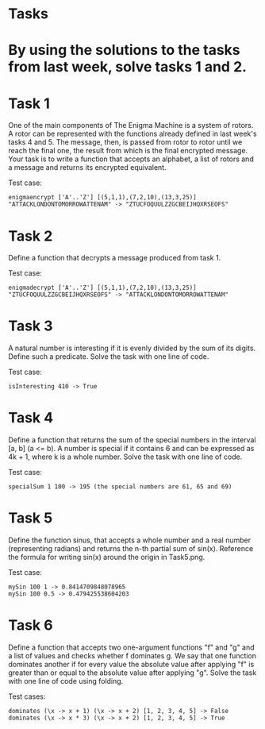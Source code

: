 # Tasks

# By using the solutions to the tasks from last week, solve tasks 1 and 2.

# Task 1
One of the main components of The Enigma Machine is a system of rotors. A rotor can be represented with the functions already defined in last week's tasks 4 and 5. The message, then, is passed from rotor to rotor until we reach the final one, the result from which is the final encrypted message. Your task is to write a function that accepts an alphabet, a list of rotors and a message and returns its encrypted equivalent.

Test case:

    enigmaencrypt ['A'..'Z'] [(5,1,1),(7,2,10),(13,3,25)] "ATTACKLONDONTOMORROWATTENAM" -> "ZTUCFOQUULZZGCBEIJHQXRSEOFS" 

# Task 2
Define a function that decrypts a message produced from task 1.

Test case:

    enigmadecrypt ['A'..'Z'] [(5,1,1),(7,2,10),(13,3,25)] "ZTUCFOQUULZZGCBEIJHQXRSEOFS" -> "ATTACKLONDONTOMORROWATTENAM"

# Task 3
A natural number is interesting if it is evenly divided by the sum of its digits. Define such a predicate. Solve the task with one line of code.

Test case:

    isInteresting 410 -> True

# Task 4
Define a function that returns the sum of the special numbers in the interval [a, b] (a <= b). A number is special if it contains 6 and can be expressed as 4k + 1, where k is a whole number. Solve the task with one line of code.

Test case:

    specialSum 1 100 -> 195 (the special numbers are 61, 65 and 69)

# Task 5
Define the function sinus, that accepts a whole number and a real number (representing radians) and returns the n-th partial sum of sin(x). Reference the formula for writing sin(x) around the origin in Task5.png.

Test case:

    mySin 100 1 -> 0.8414709848078965
    mySin 100 0.5 -> 0.479425538604203

# Task 6
Define a function that accepts two one-argument functions "f" and "g" and a list of values and checks whether f dominates g. We say that one function dominates another if for every value the absolute value after applying "f" is greater than or equal to the absolute value after applying "g". Solve the task with one line of code using folding.

Test cases:

    dominates (\x -> x + 1) (\x -> x + 2) [1, 2, 3, 4, 5] -> False
    dominates (\x -> x * 3) (\x -> x + 2) [1, 2, 3, 4, 5] -> True